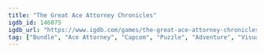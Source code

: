 ```yaml
---
title: "The Great Ace Attorney Chronicles"
igdb_id: 146075
igdb_url: "https://www.igdb.com/games/the-great-ace-attorney-chronicles"
tag: ["Bundle", "Ace Attorney", "Capcom", "Puzzle", "Adventure", "Visual Novel", "Single player", "First person", "Text", "Historical", "Mystery"]
---
```

